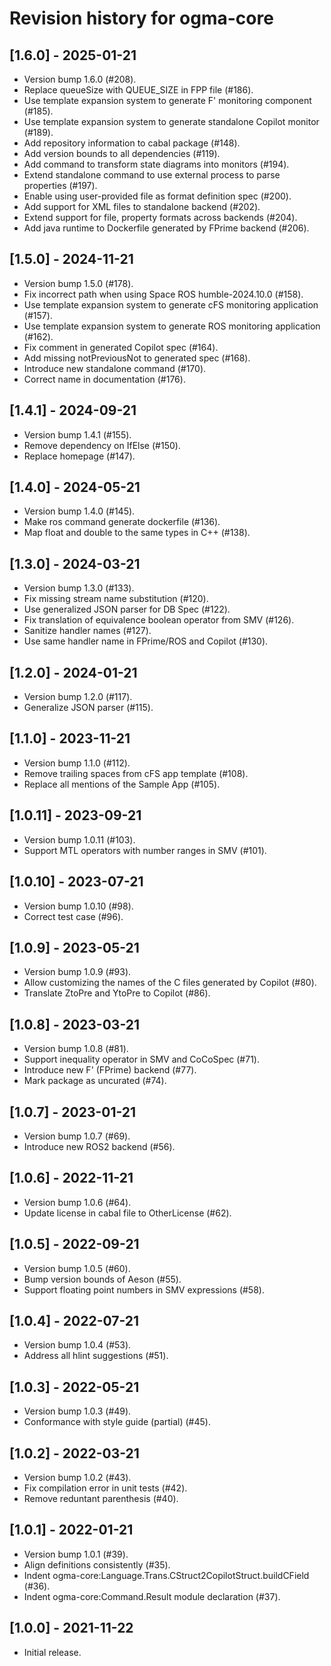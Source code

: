 # Revision history for ogma-core

## [1.6.0] - 2025-01-21

* Version bump 1.6.0 (#208).
* Replace queueSize with QUEUE_SIZE in FPP file (#186).
* Use template expansion system to generate F' monitoring component (#185).
* Use template expansion system to generate standalone Copilot monitor (#189).
* Add repository information to cabal package (#148).
* Add version bounds to all dependencies (#119).
* Add command to transform state diagrams into monitors (#194).
* Extend standalone command to use external process to parse properties (#197).
* Enable using user-provided file as format definition spec (#200).
* Add support for XML files to standalone backend (#202).
* Extend support for file, property formats across backends (#204).
* Add java runtime to Dockerfile generated by FPrime backend (#206).

## [1.5.0] - 2024-11-21

* Version bump 1.5.0 (#178).
* Fix incorrect path when using Space ROS humble-2024.10.0 (#158).
* Use template expansion system to generate cFS monitoring application (#157).
* Use template expansion system to generate ROS monitoring application (#162).
* Fix comment in generated Copilot spec (#164).
* Add missing notPreviousNot to generated spec (#168).
* Introduce new standalone command (#170).
* Correct name in documentation (#176).

## [1.4.1] - 2024-09-21

* Version bump 1.4.1 (#155).
* Remove dependency on IfElse (#150).
* Replace homepage (#147).

## [1.4.0] - 2024-05-21

* Version bump 1.4.0 (#145).
* Make ros command generate dockerfile (#136).
* Map float and double to the same types in C++ (#138).

## [1.3.0] - 2024-03-21

* Version bump 1.3.0 (#133).
* Fix missing stream name substitution (#120).
* Use generalized JSON parser for DB Spec (#122).
* Fix translation of equivalence boolean operator from SMV (#126).
* Sanitize handler names (#127).
* Use same handler name in FPrime/ROS and Copilot (#130).

## [1.2.0] - 2024-01-21

* Version bump 1.2.0 (#117).
* Generalize JSON parser (#115).

## [1.1.0] - 2023-11-21

* Version bump 1.1.0 (#112).
* Remove trailing spaces from cFS app template (#108).
* Replace all mentions of the Sample App (#105).

## [1.0.11] - 2023-09-21

* Version bump 1.0.11 (#103).
* Support MTL operators with number ranges in SMV (#101).

## [1.0.10] - 2023-07-21

* Version bump 1.0.10 (#98).
* Correct test case (#96).

## [1.0.9] - 2023-05-21

* Version bump 1.0.9 (#93).
* Allow customizing the names of the C files generated by Copilot (#80).
* Translate ZtoPre and YtoPre to Copilot (#86).

## [1.0.8] - 2023-03-21

* Version bump 1.0.8 (#81).
* Support inequality operator in SMV and CoCoSpec (#71).
* Introduce new F' (FPrime) backend (#77).
* Mark package as uncurated (#74).

## [1.0.7] - 2023-01-21
* Version bump 1.0.7 (#69).
* Introduce new ROS2 backend (#56).

## [1.0.6] - 2022-11-21

* Version bump 1.0.6 (#64).
* Update license in cabal file to OtherLicense (#62).

## [1.0.5] - 2022-09-21

* Version bump 1.0.5 (#60).
* Bump version bounds of Aeson (#55).
* Support floating point numbers in SMV expressions (#58).

## [1.0.4] - 2022-07-21

* Version bump 1.0.4 (#53).
* Address all hlint suggestions (#51).

## [1.0.3] - 2022-05-21

* Version bump 1.0.3 (#49).
* Conformance with style guide (partial) (#45).

## [1.0.2] - 2022-03-21

* Version bump 1.0.2 (#43).
* Fix compilation error in unit tests (#42).
* Remove reduntant parenthesis (#40).

## [1.0.1] - 2022-01-21

* Version bump 1.0.1 (#39).
* Align definitions consistently (#35).
* Indent ogma-core:Language.Trans.CStruct2CopilotStruct.buildCField (#36).
* Indent ogma-core:Command.Result module declaration (#37).

## [1.0.0] - 2021-11-22

* Initial release.
